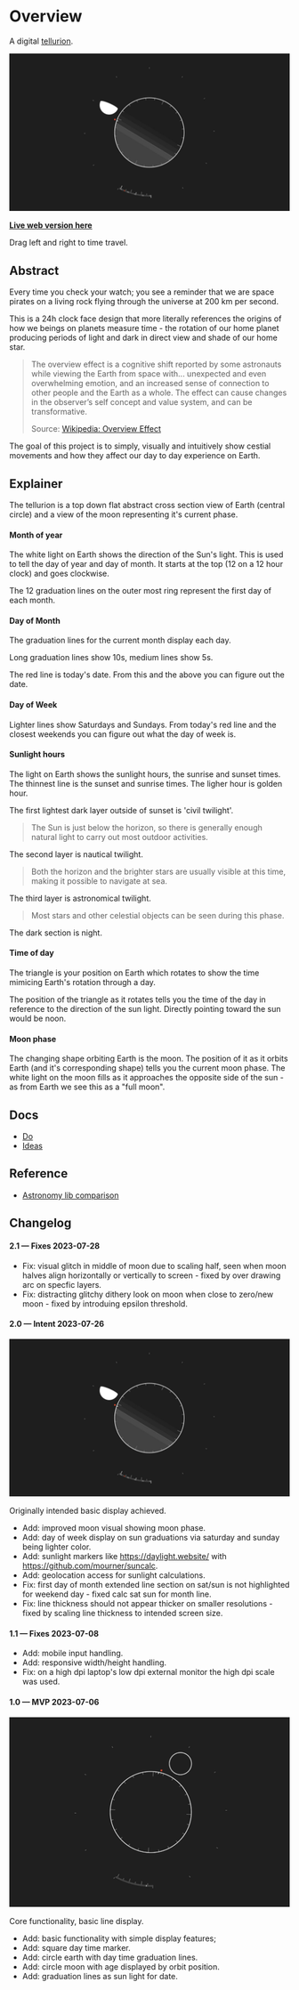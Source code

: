 # Overview

A digital [tellurion](https://en.wikipedia.org/wiki/Tellurion).

<img src='https://raw.githubusercontent.com/kormyen/overview/master/2023-07-26_17-50.jpg'/>

[**Live web version here**](https://overview-kormyen.vercel.app/)

Drag left and right to time travel.

## Abstract

Every time you check your watch; you see a reminder that we are space pirates on a living rock flying through the universe at 200 km per second.

This is a 24h clock face design that more literally references the origins of how we beings on planets measure time - the rotation of our home planet producing periods of light and dark in direct view and shade of our home star.

> The overview effect is a cognitive shift reported by some astronauts while viewing the Earth from space with... unexpected and even overwhelming emotion, and an increased sense of connection to other people and the Earth as a whole. The effect can cause changes in the observer’s self concept and value system, and can be transformative.
>
> Source: [Wikipedia: Overview Effect](https://en.wikipedia.org/wiki/Overview_effect)

The goal of this project is to simply, visually and intuitively show cestial movements and how they affect our day to day experience on Earth.

## Explainer

The tellurion is a top down flat abstract cross section view of Earth (central circle) and a view of the moon representing it's current phase.

#### Month of year

The white light on Earth shows the direction of the Sun's light. This is used to tell the day of year and day of month. It starts at the top (12 on a 12 hour clock) and goes clockwise. 

The 12 graduation lines on the outer most ring represent the first day of each month. 

#### Day of Month

The graduation lines for the current month display each day. 

Long graduation lines show 10s, medium lines show 5s. 

The red line is today's date. From this and the above you can figure out the date.

#### Day of Week

Lighter lines show Saturdays and Sundays. From today's red line and the closest weekends you can figure out what the day of week is. 

#### Sunlight hours

The light on Earth shows the sunlight hours, the sunrise and sunset times. The thinnest line is the sunset and sunrise times. The ligher hour is golden hour. 

The first lightest dark layer outside of sunset is 'civil twilight'.
> The Sun is just below the horizon, so there is generally enough natural light to carry out most outdoor activities.

The second layer is nautical twilight.
> Both the horizon and the brighter stars are usually visible at this time, making it possible to navigate at sea.

The third layer is astronomical twilight.
> Most stars and other celestial objects can be seen during this phase.

The dark section is night.

#### Time of day

The triangle is your position on Earth which rotates to show the time mimicing Earth's rotation through a day.

The position of the triangle as it rotates tells you the time of the day in reference to the direction of the sun light. Directly pointing toward the sun would be noon.

#### Moon phase

The changing shape orbiting Earth is the moon. The position of it as it orbits Earth (and it's corresponding shape) tells you the current moon phase. The white light on the moon fills as it approaches the opposite side of the sun - as from Earth we see this as a "full moon".

## Docs

- [Do](DO.md)
- [Ideas](IDEAS.md)

## Reference

- [Astronomy lib comparison](https://tealdulcet.com/weather/)

## Changelog

#### 2.1 &mdash; Fixes 2023-07-28

- Fix: visual glitch in middle of moon due to scaling half, seen when moon halves align horizontally or vertically to screen - fixed by over drawing arc on specfic layers.
- Fix: distracting glitchy dithery look on moon when close to zero/new moon - fixed by introduing epsilon threshold.

#### 2.0 &mdash; Intent 2023-07-26

<img src='https://raw.githubusercontent.com/kormyen/overview/master/2023-07-26_17-50.jpg'/>

Originally intended basic display achieved.

- Add: improved moon visual showing moon phase.
- Add: day of week display on sun graduations via saturday and sunday being lighter color.
- Add: sunlight markers like https://daylight.website/ with https://github.com/mourner/suncalc.
- Add: geolocation access for sunlight calculations.
- Fix: first day of month extended line section on sat/sun is not highlighted for weekend day - fixed calc sat sun for month line.
- Fix: line thickness should not appear thicker on smaller resolutions - fixed by scaling line thickness to intended screen size.

#### 1.1 &mdash; Fixes 2023-07-08

- Add: mobile input handling.
- Add: responsive width/height handling.
- Fix: on a high dpi laptop's low dpi external monitor the high dpi scale was used.

#### 1.0 &mdash; MVP 2023-07-06 

<img src='https://raw.githubusercontent.com/kormyen/overview/master/2023-07-06_00-42.jpg'/>

Core functionality, basic line display.

- Add: basic functionality with simple display features;
- Add: square day time marker.
- Add: circle earth with day time graduation lines.
- Add: circle moon with age displayed by orbit position.
- Add: graduation lines as sun light for date.